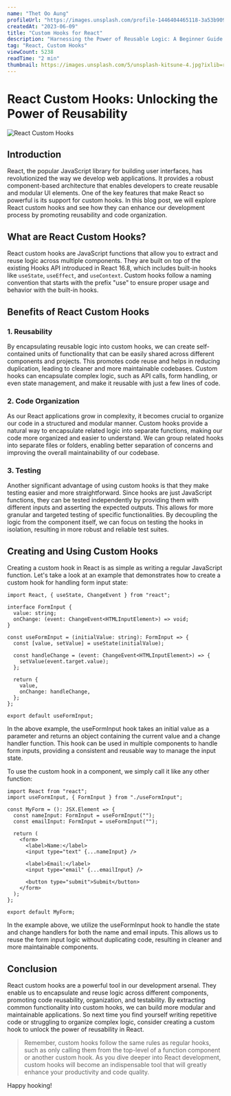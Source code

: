 ```yaml
---
name: "Thet Oo Aung"
profileUrl: "https://images.unsplash.com/profile-1446404465118-3a53b909cc82?ixlib=rb-0.3.5&q=80&fm=jpg&crop=faces&cs=tinysrgb&fit=crop&h=128&w=128&s=27a346c2362207494baa7b76f5d606e5"
createdAt: "2023-06-09"
title: "Custom Hooks for React"
description: "Harnessing the Power of Reusable Logic: A Beginner Guide to React Custom Hooks"
tag: "React, Custom Hooks"
viewCount: 5238
readTime: "2 min"
thumbnail: https://images.unsplash.com/5/unsplash-kitsune-4.jpg?ixlib=rb-0.3.5&ixid=eyJhcHBfaWQiOjEyMDd9&s=bc01c83c3da0425e9baa6c7a9204af81
---
```


# React Custom Hooks: Unlocking the Power of Reusability

![React Custom Hooks](/images/react-custom-hooks.jpg)

## Introduction

React, the popular JavaScript library for building user interfaces, has revolutionized the way we develop web applications. It provides a robust component-based architecture that enables developers to create reusable and modular UI elements. One of the key features that make React so powerful is its support for custom hooks. In this blog post, we will explore React custom hooks and see how they can enhance our development process by promoting reusability and code organization.

## What are React Custom Hooks?

React custom hooks are JavaScript functions that allow you to extract and reuse logic across multiple components. They are built on top of the existing Hooks API introduced in React 16.8, which includes built-in hooks like `useState`, `useEffect`, and `useContext`. Custom hooks follow a naming convention that starts with the prefix "use" to ensure proper usage and behavior with the built-in hooks.

## Benefits of React Custom Hooks

### 1. Reusability

By encapsulating reusable logic into custom hooks, we can create self-contained units of functionality that can be easily shared across different components and projects. This promotes code reuse and helps in reducing duplication, leading to cleaner and more maintainable codebases. Custom hooks can encapsulate complex logic, such as API calls, form handling, or even state management, and make it reusable with just a few lines of code.

### 2. Code Organization

As our React applications grow in complexity, it becomes crucial to organize our code in a structured and modular manner. Custom hooks provide a natural way to encapsulate related logic into separate functions, making our code more organized and easier to understand. We can group related hooks into separate files or folders, enabling better separation of concerns and improving the overall maintainability of our codebase.

### 3. Testing

Another significant advantage of using custom hooks is that they make testing easier and more straightforward. Since hooks are just JavaScript functions, they can be tested independently by providing them with different inputs and asserting the expected outputs. This allows for more granular and targeted testing of specific functionalities. By decoupling the logic from the component itself, we can focus on testing the hooks in isolation, resulting in more robust and reliable test suites.

## Creating and Using Custom Hooks

Creating a custom hook in React is as simple as writing a regular JavaScript function. Let's take a look at an example that demonstrates how to create a custom hook for handling form input state:

```tsx
import React, { useState, ChangeEvent } from "react";

interface FormInput {
  value: string;
  onChange: (event: ChangeEvent<HTMLInputElement>) => void;
}

const useFormInput = (initialValue: string): FormInput => {
  const [value, setValue] = useState(initialValue);

  const handleChange = (event: ChangeEvent<HTMLInputElement>) => {
    setValue(event.target.value);
  };

  return {
    value,
    onChange: handleChange,
  };
};

export default useFormInput;
```

In the above example, the useFormInput hook takes an initial value as a parameter and returns an object containing the current value and a change handler function. This hook can be used in multiple components to handle form inputs, providing a consistent and reusable way to manage the input state.

To use the custom hook in a component, we simply call it like any other function:

```tsx
import React from "react";
import useFormInput, { FormInput } from "./useFormInput";

const MyForm = (): JSX.Element => {
  const nameInput: FormInput = useFormInput("");
  const emailInput: FormInput = useFormInput("");

  return (
    <form>
      <label>Name:</label>
      <input type="text" {...nameInput} />

      <label>Email:</label>
      <input type="email" {...emailInput} />

      <button type="submit">Submit</button>
    </form>
  );
};

export default MyForm;
```

In the example above, we utilize the useFormInput hook to handle the state and change handlers for both the name and email inputs. This allows us to reuse the form input logic without duplicating code, resulting in cleaner and more maintainable components.

## Conclusion

React custom hooks are a powerful tool in our development arsenal. They enable us to encapsulate and reuse logic across different components, promoting code reusability, organization, and testability. By extracting common functionality into custom hooks, we can build more modular and maintainable applications. So next time you find yourself writing repetitive code or struggling to organize complex logic, consider creating a custom hook to unlock the power of reusability in React.

> Remember, custom hooks follow the same rules as regular hooks, such as only calling them from the top-level of a function component or another custom hook. As you dive deeper into React development, custom hooks will become an indispensable tool that will greatly enhance your productivity and code quality.

Happy hooking!
